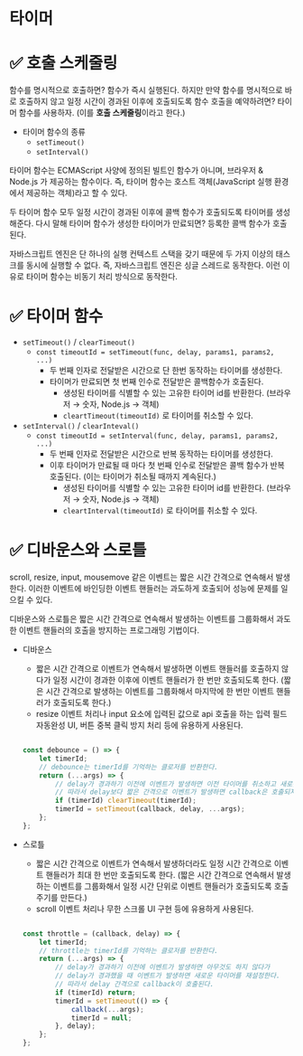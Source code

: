 # 타이머

# ✅ 호출 스케줄링

함수를 명시적으로 호출하면? 함수가 즉시 실행된다. 하지만 만약 함수를 명시적으로 바로 호출하지 않고 일정 시간이 경과된 이후에 호출되도록 함수 호출을 예약하려면? 타이머 함수를 사용하자. (이를 **호출 스케줄링**이라고 한다.)

- 타이머 함수의 종류
    - `setTimeout()`
    - `setInterval()`

타이머 함수는 ECMAScript 사양에 정의된 빌트인 함수가 아니며, 브라우저 & Node.js 가 제공하는 함수이다. 즉, 타이머 함수는 호스트 객체(JavaScript 실행 환경에서 제공하는 객체)라고 할 수 있다.

두 타이머 함수 모두 일정 시간이 경과된 이후에 콜백 함수가 호출되도록 타이머를 생성해준다. 다시 말해 타이머 함수가 생성한 타이머가 만료되면? 등록한 콜백 함수가 호출된다.

자바스크립트 엔진은 단 하나의 실행 컨텍스트 스택을 갖기 때문에 두 가지 이상의 태스크를 동시에 실행할 수 없다. 즉, 자바스크립트 엔진은 싱글 스레드로 동작한다. 이런 이유로 타이머 함수는 비동기 처리 방식으로 동작한다.

# ✅ 타이머 함수

- `setTimeout()` / `clearTimeout()`
    - `const timeoutId = setTimeout(func, delay, params1, params2, ...)`
        - 두 번째 인자로 전달받은 시간으로 단 한번 동작하는 타이머를 생성한다.
        - 타이머가 만료되면 첫 번째 인수로 전달받은 콜백함수가 호출된다.
            - 생성된 타이머를 식별할 수 있는 고유한 타이머 id를 반환한다. (브라우저 → 숫자, Node.js → 객체)
            - `cleartTimeout(timeoutId)` 로 타이머를 취소할 수 있다.
- `setInterval()` / `clearInteval()`
    - `const timeoutId = setInterval(func, delay, params1, params2, ...)`
        - 두 번째 인자로 전달받은 시간으로 반복 동작하는 타이머를 생성한다.
        - 이후 타이머가 만료될 때 마다 첫 번째 인수로 전달받은 콜백 함수가 반복 호출된다. (이는 타이머가 취소될 때까지 계속된다.)
            - 생성된 타이머를 식별할 수 있는 고유한 타이머 id를 반환한다. (브라우저 → 숫자, Node.js → 객체)
            - `cleartInterval(timeoutId)` 로 타이머를 취소할 수 있다.

# ✅ 디바운스와 스로틀

scroll, resize, input, mousemove 같은 이벤트는 짧은 시간 간격으로 연속해서 발생한다. 이러한 이벤트에 바인딩한 이벤트 핸들러는 과도하게 호출되어 성능에 문제를 일으킬 수 있다.

디바운스와 스로틀은 짧은 시간 간격으로 연속해서 발생하는 이벤트를 그룹화해서 과도한 이벤트 핸들러의 호출을 방지하는 프로그래밍 기법이다.

- 디바운스
    - 짧은 시간 간격으로 이벤트가 연속해서 발생하면 이벤트 핸들러를 호출하지 않다가 일정 시간이 경과한 이후에 이벤트 핸들러가 한 번만 호출되도록 한다. (짧은 시간 간격으로 발생하는 이벤트를 그룹화해서 마지막에 한 번만 이벤트 핸들러가 호출되도록 한다.)
    - resize 이벤트 처리나 input 요소에 입력된 값으로 api 호출을 하는 입력 필드 자동완성 UI, 버튼 중복 클릭 방지 처리 등에 유용하게 사용된다.
    
    ```jsx
    
    const debounce = () => {
    	let timerId;
    	// debounce는 timerId를 기억하는 클로저를 반환한다.
    	return (...args) => {
    		// delay가 경과하기 이전에 이벤트가 발생하면 이전 타이머를 취소하고 새로운 타이머를 재설정한다.
    		// 따라서 delay보다 짧은 간격으로 이벤트가 발생하면 callback은 호출되지 않는다.
    		if (timerId) clearTimeout(timerId);
    		timerId = setTimeout(callback, delay, ...args);
    	};
    };
    ```
    
- 스로틀
    - 짧은 시간 간격으로 이벤트가 연속해서 발생하더라도 일정 시간 간격으로 이벤트 핸들러가 최대 한 번만 호출되도록 한다. (짧은 시간 간격으로 연속해서 발생하는 이벤트를 그룹화해서 일정 시간 단위로 이벤트 핸들러가 호출되도록 호출 주기를 만든다.)
    - scroll 이벤트 처리나 무한 스크롤 UI 구현 등에 유용하게 사용된다.
    
    ```jsx
    
    const throttle = (callback, delay) => {
    	let timerId;
    	// throttle는 timerId를 기억하는 클로저를 반환한다.
    	return (...args) => {
    		// delay가 경과하기 이전에 이벤트가 발생하면 아무것도 하지 않다가
    		// delay가 경과했을 때 이벤트가 발생하면 새로운 타이머를 재설정한다.
    		// 따라서 delay 간격으로 callback이 호출된다.
    		if (timerId) return;
    		timerId = setTimeout(() => {
    			callback(...args);
    			timerId = null;
    		}, delay);
    	};
    };
    ```
